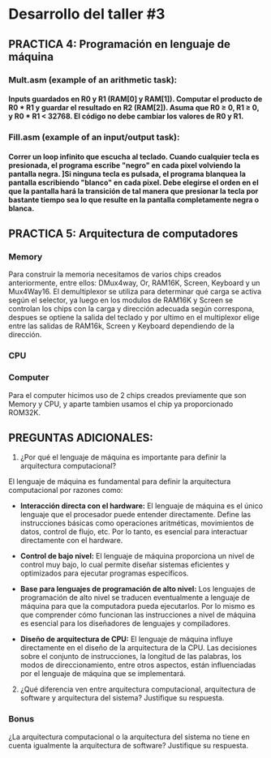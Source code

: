 # Desarrollo del taller #3

## PRACTICA 4: Programación en lenguaje de máquina

### Mult.asm (example of an arithmetic task): 
#### Inputs guardados en R0 y R1 (RAM[0] y RAM[1]). Computar el producto de R0 * R1 y guardar el resultado en R2 (RAM[2]). Asuma que R0 ≥ 0, R1 ≥ 0, y R0 * R1 < 32768. El código no debe cambiar los valores de R0 y R1.

### Fill.asm (example of an input/output task): 
#### Correr un loop infinito que escucha al teclado. Cuando cualquier tecla es presionada, el programa escribe "negro" en cada pixel volviendo la pantalla negra. ]Si ninguna tecla es pulsada, el programa blanquea la pantalla escribiendo "blanco" en cada pixel. Debe elegirse el orden en el que la pantalla hará la transición de tal manera que presionar la tecla por bastante tiempo sea lo que resulte en la pantalla completamente negra o blanca.

## PRACTICA 5: Arquitectura de computadores

### Memory

Para construir la memoria necesitamos de varios chips creados anteriormente, entre ellos: DMux4way, Or, RAM16K, Screen, Keyboard y un Mux4Way16. El demultiplexor se utiliza para determinar qué carga se activa según el selector, ya luego en los modulos de RAM16K y Screen se controlan los chips con la carga y dirección adecuada según correspona, despues se optiene la salida del teclado y por ultimo en el multiplexor elige entre las salidas de RAM16k, Screen y Keyboard dependiendo de la dirección.

### CPU
### Computer

Para el computer hicimos uso de 2 chips creados previamente que son Memory y CPU, y aparte tambien usamos el chip ya proporcionado ROM32K.

## PREGUNTAS ADICIONALES:

1. ¿Por qué el lenguaje de máquina es importante para definir la arquitectura computacional?

El lenguaje de máquina es fundamental para definir la arquitectura computacional por razones como:

- **Interacción directa con el hardware:** El lenguaje de máquina es el único lenguaje que el procesador puede entender directamente. Define las instrucciones básicas como operaciones aritméticas, movimientos de datos, control de flujo, etc. Por lo tanto, es esencial para interactuar directamente con el hardware.

- **Control de bajo nivel:** El lenguaje de máquina proporciona un nivel de control muy bajo, lo cual permite diseñar sistemas eficientes y optimizados para ejecutar programas específicos.

- **Base para lenguajes de programación de alto nivel:** Los lenguajes de programación de alto nivel se traducen eventualmente a lenguaje de máquina para que la computadora pueda ejecutarlos. Por lo mismo es que comprender cómo funcionan las instrucciones a nivel de máquina es esencial para los diseñadores de lenguajes y compiladores.

- **Diseño de arquitectura de CPU:** El lenguaje de máquina influye directamente en el diseño de la arquitectura de la CPU. Las decisiones sobre el conjunto de instrucciones, la longitud de las palabras, los modos de direccionamiento, entre otros aspectos, están influenciadas por el lenguaje de máquina que se implementará.


2. ¿Qué diferencia ven entre arquitectura computacional, arquitectura de software y arquitectura del sistema? Justifique su respuesta.

### Bonus
¿La arquitectura computacional o la arquitectura del sistema no tiene en cuenta igualmente la arquitectura de software? Justifique su respuesta.

